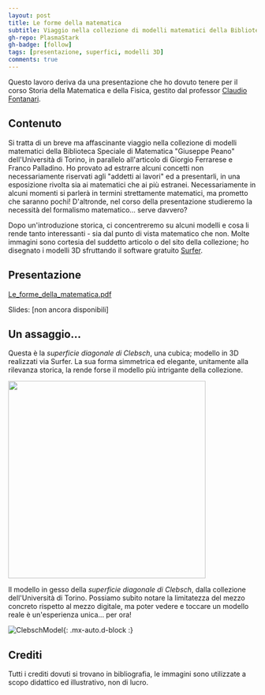 ```yaml
---
layout: post
title: Le forme della matematica
subtitle: Viaggio nella collezione di modelli matematici della Biblioteca Speciale di Matematica dell'Università di Torino
gh-repo: PlasmaStark
gh-badge: [follow]
tags: [presentazione, superfici, modelli 3D]
comments: true
---
```


Questo lavoro deriva da una presentazione che ho dovuto tenere per il corso Storia della Matematica e della Fisica, gestito dal professor [Claudio Fontanari](https://claudio.fontanari.maths.unitn.it/).

## Contenuto
Si tratta di un breve ma affascinante viaggio nella collezione di modelli matematici della Biblioteca Speciale di Matematica "Giuseppe Peano" dell'Università di Torino, in parallelo all'articolo di Giorgio Ferrarese e Franco Palladino. Ho provato ad estrarre alcuni concetti non necessariamente riservati agli "addetti ai lavori" ed a presentarli, in una esposizione rivolta sia ai matematici che ai più estranei. Necessariamente in alcuni momenti si parlerà in termini strettamente matematici, ma prometto che saranno pochi! D'altronde, nel corso della presentazione studieremo la necessità del formalismo matematico... serve davvero?
 
 Dopo un'introduzione storica, ci concentreremo su alcuni modelli e cosa li rende tanto interessanti - 
 sia dal punto di vista matematico che non. Molte immagini sono cortesia del suddetto articolo o del sito della collezione; ho disegnato i modelli 3D sfruttando il 
 software gratuito [Surfer](https://imaginary.org/program/surfer). 

## Presentazione
 
[Le_forme_della_matematica.pdf](https://github.com/PlasmaStark/plasmastark.github.io/files/6361564/Le_forme_della_matematica.pdf)

Slides: [non ancora disponibili]


## Un assaggio...

Questa è la *superficie diagonale di Clebsch*, una cubica; modello in 3D realizzati via Surfer. La sua forma simmetrica ed elegante, unitamente alla rilevanza storica, la rende forse il modello più intrigante della collezione.

<img src="https://user-images.githubusercontent.com/64229723/115791735-42d5e480-a3c9-11eb-8ddb-5407ec2afc87.png" width="400" class="center">

 Il modello in gesso della *superficie diagonale di Clebsch*, dalla collezione dell'Università di Torino. Possiamo subito notare la limitatezza del mezzo 
 concreto rispetto al mezzo digitale, ma poter vedere e toccare un modello reale è un'esperienza unica... per ora!

![ClebschModel](https://user-images.githubusercontent.com/64229723/115791828-6d27a200-a3c9-11eb-9f85-4c09dfdb7c97.PNG){: .mx-auto.d-block :}

 
 
 
## Crediti

 Tutti i crediti dovuti si trovano in bibliografia, le immagini sono utilizzate a scopo didattico ed illustrativo, non di lucro.
